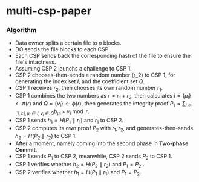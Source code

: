 # multi-csp-paper

### Algorithm
- Data owner splits a certain file to $n$ blocks.
- DO sends the file blocks to each CSP.
- Each CSP sends back the corresponding hash of the file to ensure the file's intactness.
- Assuming CSP 2 launchs a challenge to CSP 1.
- CSP 2 chooses-then-sends a random number \(r_2\) to CSP 1, for generating the index set $I$, and the coefficient set $Q$.
- CSP 1 receives $r_2$, then chooses its own random number $r_1$.
- CSP 1 combines the two numbers as $r=r_1+r_2$, then calculates $I=\lbrace\mu_i\rbrace\gets\pi(r)$ and $Q=\lbrace\nu_i\rbrace\gets\phi(r)$, then generates the integrity proof $P_1=\sum_{i\in[1,c],\mu_i\in I,v_i\in Q}b_{\mu_i}\times v_i\bmod r$.
- CSP 1 sends $h_1=H(P_1\parallel r_1)$ and $r_1$ to CSP 2.
- CSP 2 computes its own proof $P_2$ with $r_1,r_2$, and generates-then-sends $h_2=H(P_2\parallel r_2)$ to CSP 1.
- After a moment, namely coming into the second phase in **Two-phase Commit**.
- CSP 1 sends $P_1$ to CSP 2, meanwhile, CSP 2 sends $P_2$ to CSP 1.
- CSP 1 verifies whether $h_2=H(P_2\parallel r_2)$ and $P_1=P_2$ .
- CSP 2 verifies whether $h_1=H(P_1\parallel r_1)$ and $P_1=P_2$.

